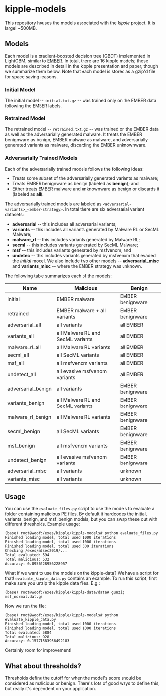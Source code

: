 # kipple-models
This repository houses the models associated with the _kipple_ project. It is large! ~500MB.

## Models ##
Each model is a gradient-boosted decision tree (GBDT) implemented in LightGBM, similar to [EMBER](https://github.com/elastic/ember). In total, there are 16 kipple models; these models are described in detail in the kipple presentation and paper, though we summarize them below. Note that each model is stored as a gzip'd file for space saving reasons.

### Initial Model ###
The initial model -- ```initial.txt.gz``` -- was trained only on the EMBER data following the EMBER labels.

### Retrained Model ###
The retrained model -- ```retrained.txt.gz``` -- was trained on the EMBER data as well as the adversarially generated malware. It treats the EMBER benignware as benign, EMBER malware as malware, and adversarially generated variants as malware, discarding the EMBER unknownware.

### Adversarially Trained Models ###
Each of the adversarially trained models follows the following ideas:

* Treats some subset of the adversarially generated variants as malware;
* Treats EMBER benignware as benign (labeled as **benign**); and
* Either treats EMBER malware and unknownware as benign or discards it (labeled as **all**).

The adversarially trained models are labeled as ```<adversarial-variants>_<ember-strategy>```. In total there are six adversarial variant datasets:
* **adversarial** -- this includes all adversarial variants;
* **variants** -- this includes all variants generated by Malware RL or SecML Malware;
* **malware_rl** -- this includes variants generated by Malware RL;
* **secml** -- this includes variants generated by SecML Malware;
* **msf** -- this includes variants generated by msfvenom; and
* **undetec** -- this includes variants generated by msfvenom that evaded the _initial_ model.
We also include two other models -- **adversarial_misc** and **variants_misc** -- where the EMBER strategy was unknown.

The following table summarizes each of the models:

| Name      | Malicious | Benign |
| ------------| ------------| ------------|
| initial | EMBER malware | EMBER benignware|
| retrained | EMBER malware + all variants | EMBER benignware|
| adversarial_all | all variants | all EMBER|
| variants_all | all Malware RL and SecML variants | all EMBER|
| malware_rl_all | all Malware RL variants | all EMBER|
| secml_all | all SecML variants| all EMBER|
| msf_all | all msfvenom variants| all EMBER|
| undetect_all | all evasive msfvenom variants| all EMBER|
| adversarial_benign | all variants | EMBER benignware|
| variants_benign | all Malware RL and SecML variants | EMBER benignware|
| malware_rl_benign | all Malware RL variants | EMBER benignware|
| secml_benign | all SecML variants| EMBER benignware|
| msf_benign | all msfvenom variants| EMBER benignware|
| undetect_benign | all evasive msfvenom variants| EMBER benignware|
| adversarial_misc | all variants | unknown |
| variants_misc | all variants | unknown |

## Usage ##
You can use the ```evaluate_files.py``` script to use the models to evaluate a folder containing malicious PE files. By default it hardcodes the initial, variants_benign, and msf_benign models, but you can swap these out with different thresholds. Example usage:
```
(base) root@woof:/exes/kipple/kipple-models# python evaluate_files.py 
Finished loading model, total used 1000 iterations
Finished loading model, total used 1000 iterations
Finished loading model, total used 500 iterations
Checking /exes/mlsec2019/...
Total evaluated: 594
Total malicious: 532
Accuracy: 0.8956228956228957
```

What if we want to use the models on the kipple-data? We have a script for that! ```evaluate_kipple_data.py``` contains an example. To run this script, first make sure you unzip the kipple data files. E.g.:
```
(base) root@woof:/exes/kipple/kipple-data/data# gunzip msf_normal.dat.gz
```
Now we run the file:
```
(base) root@woof:/exes/kipple/kipple-models# python evaluate_kipple_data.py 
Finished loading model, total used 1000 iterations
Finished loading model, total used 1000 iterations
Total evaluated: 5884
Total malicious: 928
Accuracy: 0.15771583956492183
```
Certainly room for improvement!

##  What about thresholds? ##
Thresholds define the cutoff for when the model's score should be considered as malicious or benign. There's lots of good ways to define this, but really it's dependent on your application. 
